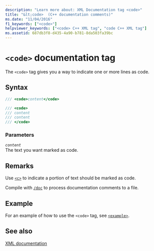 ```yaml
---
description: "Learn more about: XML Documentation tag <code>"
title: "&lt;code>  (C++ documentation comments)"
ms.date: "11/04/2016"
f1_keywords: ["<code>"]
helpviewer_keywords: ["<code> C++ XML tag", "code C++ XML tag"]
ms.assetid: 687db3f8-d435-4a90-b781-8da503fa39bc
---
```

# `<code>` documentation tag

The `<code>` tag gives you a way to indicate one or more lines as code.

## Syntax

```cpp
/// <code>content</code>

/// <code>
/// content
/// content
/// </code>
```

### Parameters

*`content`*\
The text you want marked as code.

## Remarks

Use [`<c>`](c-visual-cpp.md) to indicate a portion of text should be marked as code.

Compile with [`/doc`](doc-process-documentation-comments-c-cpp.md) to process documentation comments to a file.

## Example

For an example of how to use the `<code>` tag, see [`<example>`](example-visual-cpp.md).

## See also

[XML documentation](xml-documentation-visual-cpp.md)
